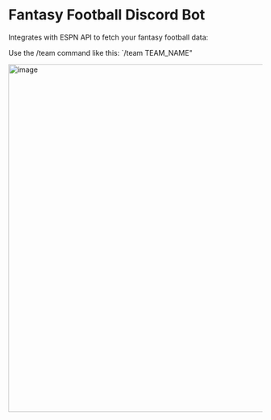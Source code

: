 # Fantasy Football Discord Bot

Integrates with ESPN API to fetch your fantasy football data:

Use the /team command like this: `/team TEAM_NAME"

<img width="615" height="689" alt="image" src="https://github.com/user-attachments/assets/51cde09d-6ab8-4d6d-bc10-12c23d85bf5f" />
